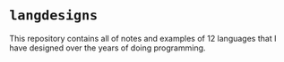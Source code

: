 # `langdesigns`

This repository contains all of notes and examples of 12 languages that I have designed over the years of doing programming.
